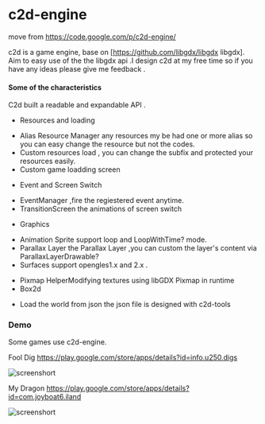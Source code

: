c2d-engine
==========

move from https://code.google.com/p/c2d-engine/

c2d is a game engine, base on [https://github.com/libgdx/libgdx libgdx].  Aim to easy use of the the libgdx api .I design c2d at my free time so if you have any ideas please give me feedback . 
#### Some of the characteristics
C2d built a readable and expandable API . 
 
* Resources and loading
 - Alias Resource Manager any resources my be had one or more alias so you can easy change the resource but not the codes.
 - Custom resources load , you can change the subfix and protected your resources easily.
 - Custom game loadding screen
* Event and Screen Switch
 - EventManager ,fire the regiestered event anytime.
 - TransitionScreen the animations of screen switch
* Graphics
 - Animation Sprite support loop and LoopWithTime? mode.
 - Parallax Layer the Parallax Layer ,you can custom the layer's content via ParallaxLayerDrawable?
 - Surfaces support opengles1.x and 2.x .
* Pixmap HelperModifying textures using libGDX Pixmap in runtime
* Box2d
 - Load the world from json the json file is designed with c2d-tools


### Demo
Some games use c2d-engine.

Fool Dig
https://play.google.com/store/apps/details?id=info.u250.digs

![screenshort](https://lh3.ggpht.com/nLj_-YjGajv0_h4jhS_8hn05klB0QCjqjzfmoa95TABV-kgvFeR5Gaf1M5iyimAj1uE=h310)

My Dragon
https://play.google.com/store/apps/details?id=com.joyboat6.iland

![screenshort](https://lh3.ggpht.com/nVyf0i77YCnphOslQnTW4B865W_Ez0E2GEsYUAq76S2tHlnd3YeVpFmGL29AtUnL6A=h310)
